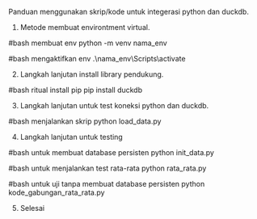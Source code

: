 Panduan menggunakan skrip/kode untuk integerasi python dan duckdb.

1. Metode membuat environtment virtual.

#bash membuat env
python -m venv nama_env

#bash mengaktifkan env
.\nama_env\Scripts\activate

2. Langkah lanjutan install library pendukung.

#bash ritual install pip
pip install duckdb

3. Langkah lanjutan untuk test koneksi python dan duckdb.

#bash menjalankan skrip
python load_data.py

4. Langkah lanjutan untuk testing 

#bash untuk membuat database persisten
python init_data.py

#bash untuk menjalankan test rata-rata
python rata_rata.py

#bash untuk uji tanpa membuat database persisten
python kode_gabungan_rata_rata.py

5. Selesai
